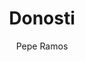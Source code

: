 ---
layout: ../../layouts/ImgHorizontal.astro
title: "Donosti"
pubDate: 2022-07-01
description: "Canon EOS RP RF24-105mm F4-7.1 IS STM"
author: "Pepe Ramos"
name: "/img/img4.webp"
nextImg: "/img/img5.webp"
alt: "Plaça de Jacint Verdaguer "
galeria: "horitzo"
prev: "img3"
next: "img5"
---